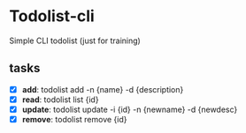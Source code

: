 # Todolist-cli
Simple CLI todolist (just for training)
## tasks
- [x] **add**: todolist add -n {name} -d {description}
- [x] **read**: todolist list {id}
- [x] **update**: todolist update -i {id} -n {newname} -d {newdesc}
- [x] **remove**: todolist remove {id}
